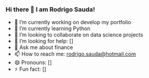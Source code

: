 ### Hi there 👋 I am Rodrigo Sauda!

- 🔭 I’m currently working on develop my portfolio
- 🌱 I’m currently learning Python
- 👯 I’m looking to collaborate on data science projects
- 🤔 I’m looking for help: []
- 💬 Ask me about finance
- 📫 How to reach me: rodrigo.sauda@hotmail.com
- 😄 Pronouns: []
- ⚡ Fun fact: []
